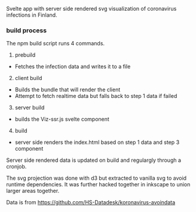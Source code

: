 Svelte app with server side rendered svg visualization of coronavirus
infections in Finland.

### build process

The npm build script runs 4 commands.

1. prebuild
  - Fetches the infection data and writes it to a file
2. client build
  - Builds the bundle that will render the client
  - Attempt to fetch realtime data but falls back to step 1 data if failed
3. server build
  - builds the Viz-ssr.js svelte component
4. build
  - server side renders the index.html based on step 1 data and step 3 component

Server side rendered data is updated on build and regulargly through
a cronjob.

The svg projection was done with d3 but extracted to vanilla svg
to avoid runtime dependencies. It was further hacked together in inkscape
to union larger areas together.

Data is from https://github.com/HS-Datadesk/koronavirus-avoindata
